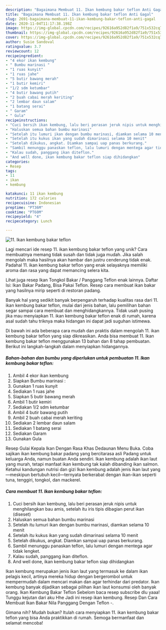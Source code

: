 ```yaml
---
description: "Bagaimana Membuat 11. Ikan kembung bakar teflon Anti Gagal"
title: "Bagaimana Membuat 11. Ikan kembung bakar teflon Anti Gagal"
slug: 2691-bagaimana-membuat-11-ikan-kembung-bakar-teflon-anti-gagal
date: 2020-11-04T11:17:38.198Z
image: https://img-global.cpcdn.com/recipes/92616a952d82f1a9/751x532cq70/11-ikan-kembung-bakar-teflon-foto-resep-utama.jpg
thumbnail: https://img-global.cpcdn.com/recipes/92616a952d82f1a9/751x532cq70/11-ikan-kembung-bakar-teflon-foto-resep-utama.jpg
cover: https://img-global.cpcdn.com/recipes/92616a952d82f1a9/751x532cq70/11-ikan-kembung-bakar-teflon-foto-resep-utama.jpg
author: Susie Sandoval
ratingvalue: 3.7
reviewcount: 12
recipeingredient:
- "4 ekor ikan kembung"
- " Bumbu marinasi "
- "1 ruas kunyit"
- "1 ruas jahe"
- "5 butir bawang merah"
- "1 butir kemiri"
- "1/2 sdm ketumbar"
- "4 butir bawang putih"
- "2 buah cabai merah keriting"
- "2 lembar daun salam"
- "1 batang serai"
- " Garam"
- " Gula"
recipeinstructions:
- "Cuci bersih ikan kembung, lalu beri perasan jeruk nipis untuk menghilangkan bau amis, setelah itu iris tipis dibagian perut ikan (diseset)"
- "Haluskan semua bahan bumbu marinasi"
- "Setelah itu lumuri ikan dengan bumbu marinasi, diamkan selama 10 menit"
- "Setelah itu kukus ikan yang sudah dimarinasi selama 10 menit"
- "Setelah dikukus, angkat. Diamkan sampai uap panas berkurang."
- "Sambil menunggu panaskan teflon, lalu lumuri dengan mentega agar tidak lengket."
- "Kalau sudah, panggang ikan diteflon."
- "And well done, ikan kembung bakar teflon siap dihidangkan"
categories:
- Resep
tags:
- 11
- ikan
- kembung

katakunci: 11 ikan kembung 
nutrition: 172 calories
recipecuisine: Indonesian
preptime: "PT36M"
cooktime: "PT60M"
recipeyield: "4"
recipecategory: Lunch

---
```



![11. Ikan kembung bakar teflon](https://img-global.cpcdn.com/recipes/92616a952d82f1a9/751x532cq70/11-ikan-kembung-bakar-teflon-foto-resep-utama.jpg)

Lagi mencari ide resep 11. ikan kembung bakar teflon yang unik? Cara membuatnya memang tidak susah dan tidak juga mudah. Jika salah mengolah maka hasilnya akan hambar dan justru cenderung tidak enak. Padahal 11. ikan kembung bakar teflon yang enak selayaknya memiliki aroma dan rasa yang dapat memancing selera kita.

Lihat juga resep Ikan Tongkol Bakar / Panggang Teflon enak lainnya. Daftar Isi: Ikan Bakar Padang, Bisa Pakai Teflon. Resep cara membuat ikan bakar yang hasilnya mirip seperti di restoran padang.

Banyak hal yang sedikit banyak berpengaruh terhadap kualitas rasa dari 11. ikan kembung bakar teflon, mulai dari jenis bahan, lalu pemilihan bahan segar sampai cara membuat dan menghidangkannya. Tidak usah pusing jika mau menyiapkan 11. ikan kembung bakar teflon enak di rumah, karena asal sudah tahu triknya maka hidangan ini dapat jadi suguhan istimewa.


Di bawah ini ada beberapa cara mudah dan praktis dalam mengolah 11. ikan kembung bakar teflon yang siap dikreasikan. Anda bisa membuat 11. Ikan kembung bakar teflon menggunakan 13 bahan dan 8 tahap pembuatan. Berikut ini langkah-langkah dalam menyiapkan hidangannya.

<!--inarticleads1-->

##### Bahan-bahan dan bumbu yang diperlukan untuk pembuatan 11. Ikan kembung bakar teflon:

1. Ambil 4 ekor ikan kembung
1. Siapkan  Bumbu marinasi :
1. Gunakan 1 ruas kunyit
1. Sediakan 1 ruas jahe
1. Siapkan 5 butir bawang merah
1. Ambil 1 butir kemiri
1. Sediakan 1/2 sdm ketumbar
1. Ambil 4 butir bawang putih
1. Ambil 2 buah cabai merah keriting
1. Sediakan 2 lembar daun salam
1. Sediakan 1 batang serai
1. Sediakan  Garam
1. Gunakan  Gula


Resep Gulai Kepala Ikan Dengan Rasa Khas Dedaunan Menu Buka. Coba sajikan ikan kembung bakar padang yang bercitarasa asli Padang untuk keluarga Anda, namun buatan Anda sendiri. Ikan kembung adalah ikan laut yang murah, tetapi manfaat ikan kembung tak kalah dibanding ikan salmon. Ketahui kandungan nutrisi dan gizi Ikan kembung adalah jenis ikan laut yang—meskipun bertubuh kecil—ternyata berkerabat dengan ikan-ikan seperti tuna, tenggiri, tongkol, dan mackerel. 

<!--inarticleads2-->

##### Cara membuat 11. Ikan kembung bakar teflon:

1. Cuci bersih ikan kembung, lalu beri perasan jeruk nipis untuk menghilangkan bau amis, setelah itu iris tipis dibagian perut ikan (diseset)
1. Haluskan semua bahan bumbu marinasi
1. Setelah itu lumuri ikan dengan bumbu marinasi, diamkan selama 10 menit
1. Setelah itu kukus ikan yang sudah dimarinasi selama 10 menit
1. Setelah dikukus, angkat. Diamkan sampai uap panas berkurang.
1. Sambil menunggu panaskan teflon, lalu lumuri dengan mentega agar tidak lengket.
1. Kalau sudah, panggang ikan diteflon.
1. And well done, ikan kembung bakar teflon siap dihidangkan


Ikan kembung merupakan jenis ikan laut yang termasuk ke dalam ikan pelagis kecil, artinya mereka hidup dengan bergerombol untuk mempermudah dalam mencari makan dan agar terhindar dari predator. Ikan kembung banyak dijadikan sebagai pilihan ikan laut konsumsi oleh banyak orang. Ikan Kembung Bakar Teflon Sebelom baca resep subscribe dlu yaaa! Tunggu kejutan dari aku Hhe Jadi ini resep ikan kembung. Resep Dan Cara Membuat Ikan Bakar Nila Panggang Dengan Teflon -. 

Gimana nih? Mudah bukan? Itulah cara menyiapkan 11. ikan kembung bakar teflon yang bisa Anda praktikkan di rumah. Semoga bermanfaat dan selamat mencoba!
